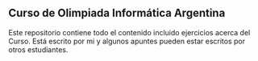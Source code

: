 ## Curso de Olimpiada Informática Argentina
Este repositorio contiene todo el contenido incluido ejercicios acerca del Curso. Está escrito por mi y algunos apuntes pueden estar escritos por otros estudiantes.
